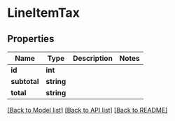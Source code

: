 # LineItemTax

## Properties
Name | Type | Description | Notes
------------ | ------------- | ------------- | -------------
**id** | **int** |  | 
**subtotal** | **string** |  | 
**total** | **string** |  | 

[[Back to Model list]](../README.md#documentation-for-models) [[Back to API list]](../README.md#documentation-for-api-endpoints) [[Back to README]](../README.md)



